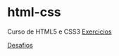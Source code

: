 # html-css
 Curso de HTML5 e CSS3
<a href="https://kauanmoretti.github.io/html-css/exercicios"> Exercicios </a>

<a href="https://kauanmoretti.github.io/html-css/desafios"> Desafios </a>